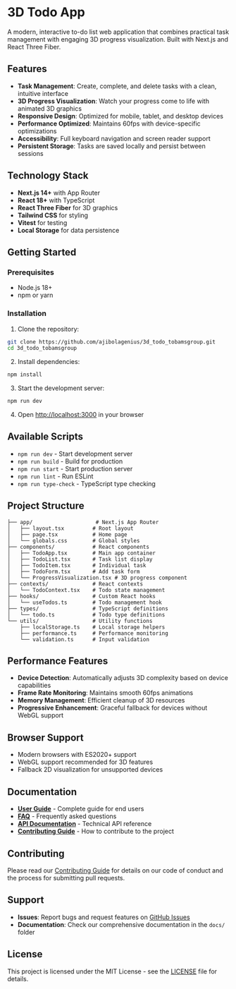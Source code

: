 # 3D Todo App

A modern, interactive to-do list web application that combines practical task management with engaging 3D progress visualization. Built with Next.js and React Three Fiber.

## Features

- **Task Management**: Create, complete, and delete tasks with a clean, intuitive interface
- **3D Progress Visualization**: Watch your progress come to life with animated 3D graphics
- **Responsive Design**: Optimized for mobile, tablet, and desktop devices
- **Performance Optimized**: Maintains 60fps with device-specific optimizations
- **Accessibility**: Full keyboard navigation and screen reader support
- **Persistent Storage**: Tasks are saved locally and persist between sessions

## Technology Stack

- **Next.js 14+** with App Router
- **React 18+** with TypeScript
- **React Three Fiber** for 3D graphics
- **Tailwind CSS** for styling
- **Vitest** for testing
- **Local Storage** for data persistence

## Getting Started

### Prerequisites

- Node.js 18+
- npm or yarn

### Installation

1. Clone the repository:
```bash
git clone https://github.com/ajibolagenius/3d_todo_tobamsgroup.git
cd 3d_todo_tobamsgroup
```

2. Install dependencies:
```bash
npm install
```

3. Start the development server:
```bash
npm run dev
```

4. Open [http://localhost:3000](http://localhost:3000) in your browser

## Available Scripts

- `npm run dev` - Start development server
- `npm run build` - Build for production
- `npm run start` - Start production server
- `npm run lint` - Run ESLint
- `npm run type-check` - TypeScript type checking

## Project Structure

```
├── app/                    # Next.js App Router
│   ├── layout.tsx         # Root layout
│   ├── page.tsx           # Home page
│   └── globals.css        # Global styles
├── components/            # React components
│   ├── TodoApp.tsx        # Main app container
│   ├── TodoList.tsx       # Task list display
│   ├── TodoItem.tsx       # Individual task
│   ├── TodoForm.tsx       # Add task form
│   └── ProgressVisualization.tsx # 3D progress component
├── contexts/              # React contexts
│   └── TodoContext.tsx    # Todo state management
├── hooks/                 # Custom React hooks
│   └── useTodos.ts        # Todo management hook
├── types/                 # TypeScript definitions
│   └── todo.ts            # Todo type definitions
└── utils/                 # Utility functions
    ├── localStorage.ts    # Local storage helpers
    ├── performance.ts     # Performance monitoring
    └── validation.ts      # Input validation
```

## Performance Features

- **Device Detection**: Automatically adjusts 3D complexity based on device capabilities
- **Frame Rate Monitoring**: Maintains smooth 60fps animations
- **Memory Management**: Efficient cleanup of 3D resources
- **Progressive Enhancement**: Graceful fallback for devices without WebGL support

## Browser Support

- Modern browsers with ES2020+ support
- WebGL support recommended for 3D features
- Fallback 2D visualization for unsupported devices

## Documentation

- **[User Guide](docs/USER_GUIDE.md)** - Complete guide for end users
- **[FAQ](docs/FAQ.md)** - Frequently asked questions
- **[API Documentation](docs/API.md)** - Technical API reference
- **[Contributing Guide](CONTRIBUTING.md)** - How to contribute to the project

## Contributing

Please read our [Contributing Guide](CONTRIBUTING.md) for details on our code of conduct and the process for submitting pull requests.

## Support

- **Issues**: Report bugs and request features on [GitHub Issues](https://github.com/your-username/3d_todo_tobamsgroup/issues)
- **Documentation**: Check our comprehensive documentation in the `docs/` folder

## License

This project is licensed under the MIT License - see the [LICENSE](LICENSE) file for details.
